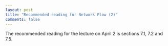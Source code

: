 ```yaml
---
layout: post
title: "Recommended reading for Network Flow (2)"
comments: false
---
```


The recommended reading for the lecture on April 2 is sections 7.1, 7.2 and 7.5. 
